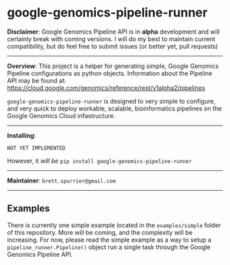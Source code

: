 google-genomics-pipeline-runner
===============================

**Disclaimer**: Google Genomics Pipeline API is in **alpha** development and will certainly break with
coming versions. I will do my best to maintain current compatibility, but do feel free
to submit issues (or better yet, pull requests)

--------

**Overview**: This project is a helper for generating simple, Google Genomics Pipeline configurations as python objects.
Information about the Pipeline API may be found at: https://cloud.google.com/genomics/reference/rest/v1alpha2/pipelines

`google-genomics-pipeline-runner` is designed to very simple to configure, and very quick to deploy workable,
scalable, bioinformatics pipelines on the Google Genomics Cloud infastructure.

-------

**Installing**:
```
NOT YET IMPLEMENTED
```

However, it *will be* `pip install google-genomics-pipeline-runner`

-------

**Maintainer**: `brett.spurrier@gmail.com`

-------

Examples
--------

There is currently one simple example located in the `examples/simple` folder of this repository.
More will be coming, and the complexity will be increasing. For now, please read the simple example
 as a way to setup a `pipeline_runner.Pipeline()` object run a single task through the Google Genomics Pipeline API.